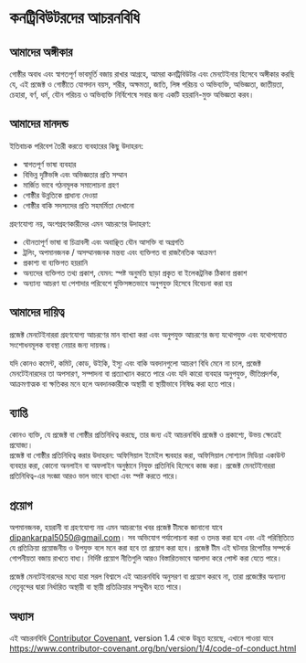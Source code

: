# কনট্রিবিউটরদের আচরনবিধি

## আমাদের অঙ্গীকার


গোষ্ঠীর অবাধ এবং স্বাগতপূর্ণ ভাবমূর্তি বজায় রাখার আগ্রহে, 
আমরা কনট্রিবিউটর এবং মেনটেইনার হিসেবে অঙ্গীকার করছি যে, 
এই প্রজেক্ট ও গোষ্ঠীতে যোগদান বয়স, শরীর, অক্ষমতা, জাতি, 
লিঙ্গ পরিচয় ও অভিব্যক্তি, অভিজ্ঞতা, জাতীয়তা, চেহারা, 
বর্ণ, ধর্ম, যৌন পরিচয় ও অভিব্যক্তি নির্বিশেষে সবার জন্য 
একটি হয়রানি-মুক্ত অভিজ্ঞতা করব।


## আমাদের মানদন্ড
  
ইতিবাচক পরিবেশ তৈরী করতে ব্যবহারের কিছু উদাহরন:

* স্বাগতপূর্ণ ভাষা ব্যবহার
* বিভিন্ন দৃষ্টিভঙ্গি এবং অভিজ্ঞতার প্রতি সম্মান
* মার্জিত ভাবে গঠনমূলক সমালোচনা গ্রহণ
* গোষ্ঠীর উন্নতিকে প্রাধান্য দেওয়া
* গোষ্ঠীর বাকি সদস্যদের প্রতি সহমর্মিতা দেখানো
  
  
গ্রহণযোগ্য নয়, অংশগ্রহণকারীদের এমন আচরণের উদাহরণ:

* যৌনতাপূর্ণ ভাষা বা চিত্রাবলী এবং অবাঞ্ছিত যৌন আসক্তি বা অগ্রগতি
* ট্রলিং, অপমানজনক / অসম্মানজনক মন্তব্য এবং ব্যক্তিগত বা রাজনৈতিক আক্রমণ
* প্রকাশ্য বা ব্যক্তিগত হয়রানি
* অন্যদের ব্যক্তিগত তথ্য প্রকাশ, যেমন: স্পষ্ট অনুমতি ছাড়া প্রকৃত বা ইলেকট্রনিক ঠিকানা প্রকাশ
* অন্যান্য আচরণ যা পেশাদার পরিবেশে যুক্তিসঙ্গতভাবে অনুপযুক্ত হিসেবে বিবেচনা করা হয়
  

## আমাদের দায়িত্ব

প্রজেক্ট মেনটেইনাররা গ্রহণযোগ্য আচরণের মান ব্যাখ্যা করা এবং অনুপযুক্ত আচরণের জন্য যথোপযুক্ত 
এবং যথোপযোত সংশোধনমূলক ব্যবস্থা নেয়ার জন্য দায়বদ্ধ।

যদি কোনও কমেন্ট, কমিট, কোড, উইকি, ইস্যু এবং বাকি অবদানগুলো আচরণ বিধি মেনে না চলে, 
প্রজেক্ট মেনটেইনারদের তা অপসারণ, সম্পাদনা বা প্রত্যাখ্যান করতে পারে এবং যদি কারো ব্যবহার 
অনুপযুক্ত, ভীতিপ্রদর্শক, আক্রমণাত্মক বা ক্ষতিকর মনে হলে অবদানকারীকে অস্থায়ী বা স্থায়ীভাবে নিষিদ্ধ করা হতে পারে।


## ব্যাপ্তি

কোনও ব্যক্তি, যে প্রজেক্ট বা গোষ্ঠীর প্রতিনিধিত্ব করছে, তার জন্য এই আচরনবিধি প্রজেক্ট ও প্রকাশ্যে, উভয় ক্ষেত্রেই প্রযোজ্য।  
প্রজেক্ট বা গোষ্ঠীর প্রতিনিধিত্ব করার উদাহরন: অফিসিয়াল ইমেইল ব্য়বহার করা, অফিসিয়াল সোশ্যাল মিডিয়া একাউন্ট ব্যবহার করা, 
কোনো অনলাইন বা অফলাইন অনুষ্ঠানে নিযুক্ত প্রতিনিধি হিসেবে কাজ করা। প্রজেক্ট মেনটেইনাররা প্রতিনিধিত্ব-এর 
সংজ্ঞা আরও ভাল ভাবে ব্যাখ্যা এবং স্পষ্ট করতে পারে।


## প্রয়োগ

অপমানজনক, হয়রানী বা গ্রহণযোগ্য নয় এমন আচরণের খবর প্রজেক্ট টীমকে জানানো যাবে dipankarpal5050@gmail.com। 
সব অভিযোগ পর্যালোচনা করা ও তদন্ত করা হবে এবং এই পরিস্থিতিতে যে প্রতিক্রিয়া প্রয়োজনীয় ও উপযুক্ত 
বলে মনে করা হবে তা প্রয়োগ করা হবে। প্রজেক্ট টীম এই ঘটনার রিপোর্টার সম্পর্কে গোপনীয়তা বজায় রাখতে বাধ্য। 
নির্দিষ্ট প্রয়োগ নীতিগুলি আরও বিস্তারিতভাবে আলাদা করে পোস্ট করা যেতে পারে।

প্রজেক্ট মেনটেইনারদের মধ্যে যারা সরল বিশ্বাসে এই আচরনবিধি অনুসরণ বা প্রয়োগ করবে না, তারা প্রজেক্টের 
অন্যান্য নেতৃবৃন্দের দ্বারা নির্ধারিত অস্থায়ী বা স্থায়ী প্রতিক্রিয়ার সম্মুখীন হতে পারে।



## অধ্যাস

এই আচরনবিধি [Contributor Covenant][homepage], version 1.4 থেকে উদ্ভূত হয়েছে,
এখানে পাওয়া যাবে https://www.contributor-covenant.org/bn/version/1/4/code-of-conduct.html

[homepage]: https://www.contributor-covenant.org